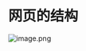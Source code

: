 # 网页的结构
![image.png](https://obsidian-1307744200.cos.ap-guangzhou.myqcloud.com/%E5%9B%BE%E7%89%87/20230909160945.png)
